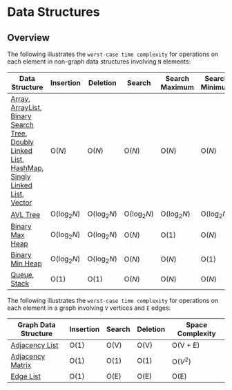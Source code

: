 # Data Structures

## Overview
The following illustrates the `worst-case time complexity` for operations on each element in non-graph data structures involving `N` elements:

| Data Structure                                                                                                                                                                                                                                                                                                                                                                                                                                                                                                                                                                                                                                                                                                                                                                                    | Insertion             | Deletion              | Search                | Search Maximum        | Search Minimum        | Space Complexity |
|---------------------------------------------------------------------------------------------------------------------------------------------------------------------------------------------------------------------------------------------------------------------------------------------------------------------------------------------------------------------------------------------------------------------------------------------------------------------------------------------------------------------------------------------------------------------------------------------------------------------------------------------------------------------------------------------------------------------------------------------------------------------------------------------------|-----------------------|-----------------------|-----------------------|-----------------------|-----------------------|------------------|
| [Array](https://github.com/shumarb/learning/tree/main/concepts/data-structures/array/README.md), [ArrayList](https://github.com/shumarb/learning/tree/main/concepts/data-structures/arraylist/README.md), [Binary Search Tree](https://github.com/shumarb/learning/tree/main/concepts/data-structures/binary-search-tree/README.md), [Doubly Linked List](https://github.com/shumarb/learning/tree/main/concepts/data-structures/doubly-linked-list/README.md), [HashMap](https://github.com/shumarb/learning/tree/main/concepts/data-structures/hashmap/README.md), [Singly Linked List](https://github.com/shumarb/learning/tree/main/concepts/data-structures/singly-linked-list/README.md), [Vector](https://github.com/shumarb/learning/tree/main/concepts/data-structures/vector/README.md) | O(_N_)                | O(_N_)                | O(_N_)                | O(_N_)                | O(_N_)                | O(_N_)           |
| [AVL Tree](https://github.com/shumarb/learning/tree/main/concepts/data-structures/avl-tree/README.md)                                                                                                                                                                                                                                                                                                                                                                                                                                                                                                                                                                                                                                                                                             | O(log<sub>2</sub>_N_) | O(log<sub>2</sub>_N_) | O(log<sub>2</sub>_N_) | O(log<sub>2</sub>_N_) | O(log<sub>2</sub>_N_) | O(_N_)           | 
| [Binary Max Heap](https://github.com/shumarb/learning/tree/main/concepts/data-structures/binary-max-heap/README.md)                                                                                                                                                                                                                                                                                                                                                                                                                                                                                                                                                                                                                                                                               | O(log<sub>2</sub>_N_) | O(log<sub>2</sub>_N_) | O(_N_)                | O(1)                  | O(_N_)                | O(_N_)           |
| [Binary Min Heap](https://github.com/shumarb/learning/tree/main/concepts/data-structures/binary-min-heap/README.md)                                                                                                                                                                                                                                                                                                                                                                                                                                                                                                                                                                                                                                                                               | O(log<sub>2</sub>_N_) | O(log<sub>2</sub>_N_) | O(_N_)                | O(_N_)                | O(1)                  | O(_N_)           |
| [Queue](https://github.com/shumarb/learning/tree/main/concepts/data-structures/queue/README.md), [Stack](https://github.com/shumarb/learning/tree/main/concepts/data-structures/stack/README.md)                                                                                                                                                                                                                                                                                                                                                                                                                                                                                                                                                                                                  | O(1)                  | O(1)                  | O(_N_)                | O(_N_)                | O(_N_)                | O(_N_)           |

The following illustrates the `worst-case time complexity` for operations on each element in a graph involving `V` vertices and `E` edges:

| Graph Data Structure                                                                                                  | Insertion | Search | Deletion | Space Complexity |
|-----------------------------------------------------------------------------------------------------------------------|-----------|--------|----------|------------------|
| [Adjacency List](https://github.com/shumarb/learning/tree/main/concepts/data-structures/adjacency-list/README.md)     | O(1)      | O(V)   | O(V)     | O(V + E)         |
| [Adjacency Matrix](https://github.com/shumarb/learning/tree/main/concepts/data-structures/adjacency-matrix/README.md) | O(1)      | O(1)   | O(1)     | O($V^2$)         |
| [Edge List](https://github.com/shumarb/learning/tree/main/concepts/data-structures/edge-list/README.md)               | O(1)      | O(E)   | O(E)     | O(E)             |
